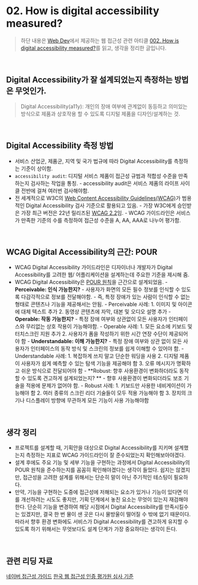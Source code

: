 # 02. How is digital accessibility measured?

> 하단 내용은 [Web Dev](https://web.dev/)에서 제공하는 웹 접근성 관련 아티클 [002. How is digital accessibility measured?](https://web.dev/learn/accessibility/measure/)를 읽고, 생각을 정리한 글입니다.

<br>

## Digital Accessibility가 잘 설계되었는지 측정하는 방법은 무엇인가.

> Digital Accessibility(a11y): 개인의 장애 여부에 관계없이 동등하고 의미있는 방식으로 제품과 상호작용 할 수 있도록 디지털 제품을 디자인/설계하는 것.

<br>

## Digital Accessibility 측정 방법

- 서비스 산업군, 제품군, 지역 및 국가 법규에 따라 Digital Accessibility를 측정하는 기준이 상이함.
- `accessibility audit`: 디지털 서비스 제품이 접근성 규범과 적합성 수준을 만족하는지 검사하는 작업을 통칭. - accessibility audit은 서비스 제품의 라이프 사이클 전반에 걸쳐 여러번 검사해야함.
- 전 세계적으로 W3C의 [Web Content Accessibility Guidelines(WCAG)](https://www.w3.org/TR/WCAG22/)가 범용적인 Digital Accessibility 검사 기준으로 활용되고 있음. - 가장 W3C에게 승인받은 가장 최근 버전은 22년 릴리즈된 [WCAG 2.2](https://www.w3.org/TR/WCAG22/)임. - WCAG 가이드라인은 서비스가 만족한 기준의 수를 측정하여 접근성 수준을 A, AA, AAA로 나누어 평가함.

<br>

## WCAG Digital Accessibility의 근간: POUR

- WCAG Digital Accessibility 가이드라인은 디자이너나 개발자가 Digital Accessibility를 고려한 웹/ 어플리케이션을 설계하는데 주요한 기준을 제시해 줌.
- WCAG Digital Accessibility은 [POUR 원칙](https://www.w3.org/WAI/fundamentals/accessibility-principles/)을 근간으로 설계되었음. - **Perceivable: 인식 가능한지?** - 사용자가 화면의 모든 필수 정보를 인식할 수 있도록 다감각적으로 정보를 전달해야함. - 즉, 특정 장애가 있는 사람이 인식할 수 없는 형태로 콘텐츠나 기능을 제공해서는 안됨. - Perceivable 사례: 1. 이미지 및 아이콘에 대체 텍스트 추가 2. 동영상 콘텐츠에 자막, 대본 및 오디오 설명 추가 - **Operable: 작동 가능한지?** - 특정 장애 여부와 상관없이 모든 사용자가 인터페이스와 무리없는 상호 작용이 가능해야함. - Operable 사례: 1. 모든 요소에 키보드 및 터치스크린 지원 추가 2. 사용자가 폼을 작성하기 위한 시간 연장 수단이 제공되어야 함 - **Understandable: 이해 가능한지?** - 특정 장애 여부와 상관 없이 모든 사용자가 인터페이스의 동작 방식 및 스크린의 정보를 쉽게 이해할 수 있어야 함. - Understandable 사례: 1. 복잡하게 쓰지 말고 단순한 워딩을 사용 2. 디지털 제품이 사용자가 쉽게 예측할 수 있는 탐색 기능을 제공해야 함 3. 오류 메시지가 명확하고 쉬운 방식으로 전달되어야 함 - **Robust: 향후 사용환경이 변화하더라도 동작할 수 있도록 견고하게 설계되었는지? ** - 향후 사용환경이 변화되더라도 보조 기술을 적용에 문제가 없어야 함. - Robust 사례: 1. 키보드만 사용한 네비게이션이 가능해야 함 2. 여러 종류의 스크린 리더 기술들이 모두 적용 가능해야 함 3. 장치의 크기나 디스플레이 방향에 무관하게 모든 기능이 사용 가능해야함

<br>

## 생각 정리

- 프로젝트를 설계할 때, 기획안을 대상으로 Digital Accessibility를 지키며 설계했는지 측정하는 지표로 WCAG 가이드라인이 잘 준수되었는지 확인해보아야겠다.
- 설계 후에도 주요 기능 및 세부 기능을 구현하는 과정에서 Digital Accessibility의 POUR 원칙을 준수하는지를 꼼꼼히 확인해야겠다는 생각이 들었다. 쉽지는 않겠지만, 접근성을 고려한 설계를 위해서는 단순히 말이 아닌 주기적인 테스팅이 필요하다.
- 만약, 기능을 구현하는 도중에 접근성에 저해되는 요소가 있거나 기능이 있다면 이를 개선하려는 시도도 좋지만, 기획 단계에서 놓친 요소는 무엇이 있는지 재검해야한다. 단순히 기능을 변경하여 해당 시점에서 Digital Accessibility를 만족시킬수는 있겠지만, 결국 한 번 물이 샌 곳은 다시 물방울이 떨어질 수 밖에 없기 때문이다. 따라서 향후 환경 변화에도 서비스가 Digital Accessibility를 견고하게 유지할 수 있도록 하기 위해서는 무엇보다도 설계 단계가 가장 중요하다는 생각이 든다.

<br>

## 관련 리딩 자료

[네이버 접근성 가이드](https://accessibility.naver.com/accessibility)
[한국 웹 접근성 인증 평가원 심사 기준](http://www.wa.or.kr/m1/sub3.asp)
